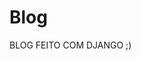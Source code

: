 <a href='https://img.ibxk.com.br/2017/08/04/04201638403571.jpg'></a>
# Blog
BLOG FEITO COM DJANGO ;)
